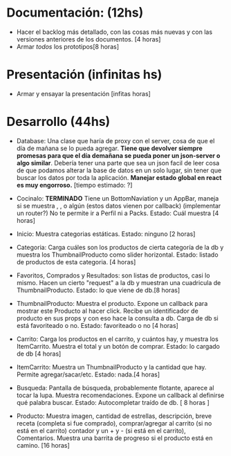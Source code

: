 # Documentación: (12hs)
 - Hacer el backlog más detallado, con las cosas más nuevas y con las versiones anteriores de los documentos. [4 horas]
 - Armar *todos* los prototipos[8 horas]
 
# Presentación (infinitas hs)
 - Armar y ensayar la presentación [infitas horas]

# Desarrollo (44hs)

- Database: Una clase que haría de proxy con el server, cosa de que el día de mañana se lo pueda agregar. **Tiene que devolver siempre promesas para que el día demañana se pueda poner un json-server o algo similar**. Debería tener una parte que sea un json facil de leer cosa de que podamos alterar la base de datos en un solo lugar, sin tener que buscar los datos por toda la aplicación. **Manejar estado global en react es muy engorroso.**
[tiempo estimado: ?]

- Cocinalo: **TERMINADO**
    Tiene un BottomNaviation y un AppBar, maneja si se muestra <Inicio/> <Favoritos/> <Packs/> <Comprados/> <Perfil/> <Carrito/>,  <Busqueda/>, <Resultados/> o algún <Producto/> (estos datos vienen por callback) (implementar un router?)
    No te permite ir a Perfil ni a Packs.
    Estado: Cuál muestra
    [4 horas]

- Inicio: Muestra categorias estáticas. Estado: ninguno [2 horas]
- Categoria: Carga cuáles son los productos de cierta categoría de la db y muestra los ThumbnailProducto como slider horizontal. Estado: listado de productos de esta categoria.
[4 horas]

- Favoritos, Comprados y Resultados: son listas de productos, casi lo mismo. Hacen un cierto "request" a la db y muestran una cuadricula de ThumbnailProducto. Estado: lo que viene de db.[8 horas]

- ThumbnailProducto: Muestra el producto. Expone un callback para mostrar este Producto al hacer click. Recibe un identificador de producto en sus props y con eso hace la consulta a db. Carga de db si está favoriteado o no. Estado: favoriteado o no [4 horas]

- Carrito: Carga los productos en el carrito, y cuántos hay, y muestra los ItemCarrito. Muestra el total y un botón de comprar. Estado: lo cargado de db [4 horas]
- ItemCarrito: Muestra un ThumbnailProducto y la cantidad que hay. Permite agregar/sacar/etc. Estado: nada.[4 horas]



- Busqueda: Pantalla de búsqueda, probablemente flotante, aparece al tocar la lupa. Muestra recomendaciones. Expone un callback al definirse qué palabra buscar. Estado: Autocompletar traído de db. [ 8 horas ]

- Producto: Muestra imagen, cantidad de estrellas, descripción, breve receta (completa si fue comprado), comprar/agregar al carrito (si no está en el carrito) contador y un + y - (si está en el carrito), Comentarios. Muestra una barrita de progreso si el producto está en camino. [16 horas]